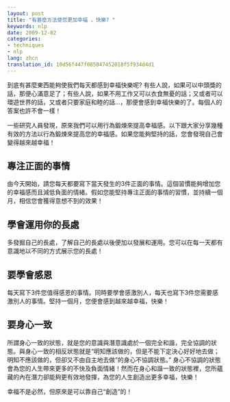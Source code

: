 ```yaml
---
layout: post
title: "有甚麼方法使您更加幸福 ，快樂? "
keywords: nlp
date: 2009-12-02
categories:
- techniques
- nlp
lang: zhcn
translation_id: 10d56f447f085847452018f5f934d4d1
---
```


到底有甚麼東西能夠使我們每天都感到幸福快樂呢? 有些人說，如果可以中頭獎的話，那便心滿意足了；有些人說，如果不用工作又可以衣食無憂的話；又或者可以環遊世界的話，又或者只要家庭和睦的話…，那便會感到幸福快樂的了。每個人的答案也許不會一樣！

一些研究人員發現，原來我們可以用行為鍛煉來提高幸福感。以下跟大家分享幾種有效的方法以行為鍛煉來提高您的幸福感。如果您能夠堅持的話，您會發現自己會變得越來越幸福！

## 專注正面的事情

由今天開始，請您每天都要寫下當天發生的3件正面的事情。這個習慣能夠增加您的幸福感而且減低負面的情緒。假如您能堅持專注正面的事情的習慣，並持續一個月，相信您會獲得意想不到的效果！

## 學會運用你的長處

多發掘自己的長處，了解自己的長處以後便加以發展和運用。您可以在每一天都有意識地以不同的方式展示您的長處！

## 要學會感恩

每天寫下3件您值得感恩的事情。同時要學會感激別人，每天也寫下3件您需要感激別人的事情。堅持一個月，您便會感到越來越幸福，快樂！

## 要身心一致

所謂身心一致的狀態，就是您的意識與潛意識處於一個完全和諧，完全協調的狀態。與身心一致的相反狀態就是“明知應該做的，但是不能下定決心好好地去做；明知不應該做的，但卻又不由自主地去做”的身心不協調狀態。” 身心不協調的狀態會為您的人生帶來更多的不快及負面情緒！然而在身心和諧一致的狀態裡，您所蘊藏的內在潛力卻能夠更有效地發揮，為您的人生創造出更多幸福，快樂！

幸福不是必然，但原來是可以靠自己“創造”的！
